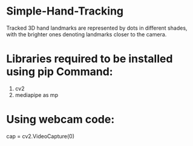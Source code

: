 # Simple-Hand-Tracking
Tracked 3D hand landmarks are represented by dots in different shades, with the brighter ones denoting landmarks closer to the camera.
# Libraries required to be installed using pip Command:
1. cv2
2. mediapipe as mp

# Using webcam code:
  cap = cv2.VideoCapture(0)
